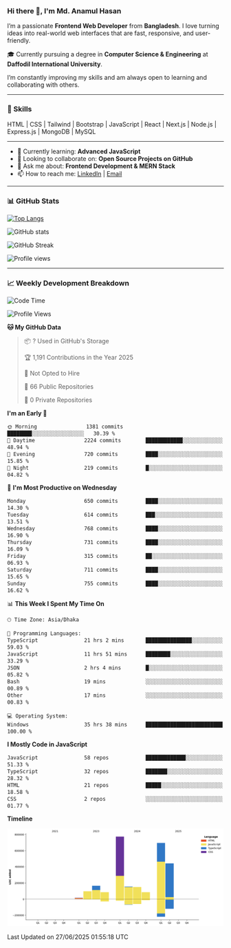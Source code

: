 ### Hi there 👋, I'm Md. Anamul Hasan

I’m a passionate **Frontend Web Developer** from **Bangladesh**. I love turning ideas into real-world web interfaces that are fast, responsive, and user-friendly.

🎓 Currently pursuing a degree in **Computer Science & Engineering** at **Daffodil International University**.

I’m constantly improving my skills and am always open to learning and collaborating with others.

---

### 🚀 Skills
HTML | CSS | Tailwind | Bootstrap | JavaScript | React | Next.js | Node.js | Express.js | MongoDB | MySQL 

---

- 🌱 Currently learning: **Advanced JavaScript**
- 👯 Looking to collaborate on: **Open Source Projects on GitHub**
- 💬 Ask me about: **Frontend Development & MERN Stack**
- 📫 How to reach me: [LinkedIn](https://www.linkedin.com/in/mdanamulhasan201) | [Email](mailto:anamulhasan3625@gmail.com)

---

### 📊 GitHub Stats

[![Top Langs](https://github-readme-stats.vercel.app/api/top-langs/?username=mdanamulhasan201&layout=compact)](https://github.com/anuraghazra/github-readme-stats)

![GitHub stats](https://github-readme-stats.vercel.app/api?username=mdanamulhasan201&show_icons=true&count_private=true&theme=tokyonight)

![GitHub Streak](https://streak-stats.demolab.com?user=mdanamulhasan201&theme=tokyonight)

![Profile views](https://gpvc.arturio.dev/mdanamulhasan201)

---

### 📈 Weekly Development Breakdown

<!--START_SECTION:waka-->
![Code Time](http://img.shields.io/badge/Code%20Time-342%20hrs%2039%20mins-blue)

![Profile Views](http://img.shields.io/badge/Profile%20Views-1-blue)

**🐱 My GitHub Data** 

> 📦 ? Used in GitHub's Storage 
 > 
> 🏆 1,191 Contributions in the Year 2025
 > 
> 🚫 Not Opted to Hire
 > 
> 📜 66 Public Repositories 
 > 
> 🔑 0 Private Repositories 
 > 
**I'm an Early 🐤** 

```text
🌞 Morning                1381 commits        ████████░░░░░░░░░░░░░░░░░   30.39 % 
🌆 Daytime                2224 commits        ████████████░░░░░░░░░░░░░   48.94 % 
🌃 Evening                720 commits         ████░░░░░░░░░░░░░░░░░░░░░   15.85 % 
🌙 Night                  219 commits         █░░░░░░░░░░░░░░░░░░░░░░░░   04.82 % 
```
📅 **I'm Most Productive on Wednesday** 

```text
Monday                   650 commits         ████░░░░░░░░░░░░░░░░░░░░░   14.30 % 
Tuesday                  614 commits         ███░░░░░░░░░░░░░░░░░░░░░░   13.51 % 
Wednesday                768 commits         ████░░░░░░░░░░░░░░░░░░░░░   16.90 % 
Thursday                 731 commits         ████░░░░░░░░░░░░░░░░░░░░░   16.09 % 
Friday                   315 commits         ██░░░░░░░░░░░░░░░░░░░░░░░   06.93 % 
Saturday                 711 commits         ████░░░░░░░░░░░░░░░░░░░░░   15.65 % 
Sunday                   755 commits         ████░░░░░░░░░░░░░░░░░░░░░   16.62 % 
```


📊 **This Week I Spent My Time On** 

```text
🕑︎ Time Zone: Asia/Dhaka

💬 Programming Languages: 
TypeScript               21 hrs 2 mins       ███████████████░░░░░░░░░░   59.03 % 
JavaScript               11 hrs 51 mins      ████████░░░░░░░░░░░░░░░░░   33.29 % 
JSON                     2 hrs 4 mins        █░░░░░░░░░░░░░░░░░░░░░░░░   05.82 % 
Bash                     19 mins             ░░░░░░░░░░░░░░░░░░░░░░░░░   00.89 % 
Other                    17 mins             ░░░░░░░░░░░░░░░░░░░░░░░░░   00.83 % 

💻 Operating System: 
Windows                  35 hrs 38 mins      █████████████████████████   100.00 % 
```

**I Mostly Code in JavaScript** 

```text
JavaScript               58 repos            █████████████░░░░░░░░░░░░   51.33 % 
TypeScript               32 repos            ███████░░░░░░░░░░░░░░░░░░   28.32 % 
HTML                     21 repos            █████░░░░░░░░░░░░░░░░░░░░   18.58 % 
CSS                      2 repos             ░░░░░░░░░░░░░░░░░░░░░░░░░   01.77 % 
```



**Timeline**

![Lines of Code chart](https://raw.githubusercontent.com/mdanamulhasan201/mdanamulhasan201/main/assets/bar_graph.png)


 Last Updated on 27/06/2025 01:55:18 UTC
<!--END_SECTION:waka-->
